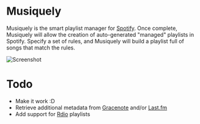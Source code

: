 # Musiquely

Musiquely is the smart playlist manager for [Spotify](https://www.spotify.com/). Once complete, Musiquely will allow the creation of auto-generated "managed" playlists in Spotify. Specify a set of rules, and Musiquely will build a playlist full of songs that match the rules.

![Screenshot](https://raw.github.com/dtcristo/musiquely/develop/app/assets/images/screenshot.png)

# Todo

* Make it work :D
* Retrieve additional metadata from [Gracenote](https://developer.gracenote.com/web-api) and/or [Last.fm](http://www.last.fm/api)
* Add support for [Rdio](http://www.rdio.com/) playlists
